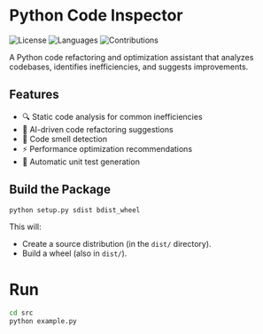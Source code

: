 # Python Code Inspector

![License](https://img.shields.io/github/license/tdiprima/GroqLab-AI)
![Languages](https://img.shields.io/github/languages/top/tdiprima/GroqLab-AI)
![Contributions](https://img.shields.io/badge/contributions-welcome-brightgreen)

A Python code refactoring and optimization assistant that analyzes codebases, identifies inefficiencies, and suggests improvements.

## Features

- 🔍 Static code analysis for common inefficiencies
- 🤖 AI-driven code refactoring suggestions
- 🦨 Code smell detection
- ⚡ Performance optimization recommendations
- 🧪 Automatic unit test generation

## Build the Package

```bash
python setup.py sdist bdist_wheel
```

This will:

* Create a source distribution (in the `dist/` directory).
* Build a wheel (also in `dist/`).

# Run

```sh
cd src
python example.py
```

<br>
